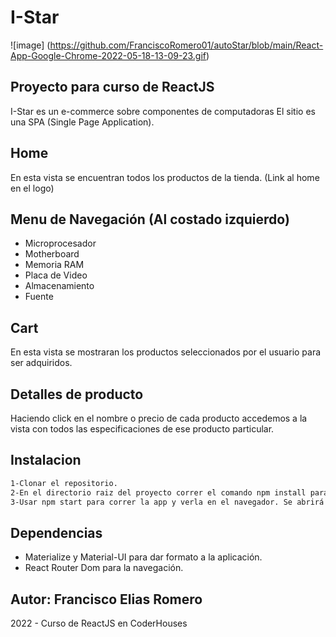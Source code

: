 # I-Star

![image] (https://github.com/FranciscoRomero01/autoStar/blob/main/React-App-Google-Chrome-2022-05-18-13-09-23.gif)

## Proyecto para curso de ReactJS

I-Star es un e-commerce sobre componentes de computadoras
El sitio es una SPA (Single Page Application).

## Home
En esta vista se encuentran todos los productos de la tienda. (Link al home en el logo)

## Menu de Navegación (Al costado izquierdo)
- Microprocesador
- Motherboard
- Memoria RAM
- Placa de Video
- Almacenamiento
- Fuente

## Cart

En esta vista se mostraran los productos seleccionados por el usuario para ser adquiridos.

## Detalles de producto

Haciendo click en el nombre o precio de cada producto accedemos a la vista con todos las especificaciones de ese producto particular.

## Instalacion
```sh
1-Clonar el repositorio.
2-En el directorio raiz del proyecto correr el comando npm install para instalar todas las dependencias del proyecto.
3-Usar npm start para correr la app y verla en el navegador. Se abrirá http://localhost:3000. La página se recargará cada vez que se haga un cambio. Pueden visualizarse los errores por consola.
```

## Dependencias
- Materialize y Material-UI para dar formato a la aplicación.
- React Router Dom para la navegación.

## Autor: Francisco Elias Romero
2022 - Curso de ReactJS en CoderHouses